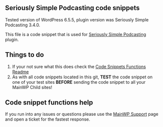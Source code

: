 ## Seriously Simple Podcasting code snippets

Tested version of WordPress 6.5.5, plugin version was Seriously Simple Podcasting 3.4.0.

This file is a code snippet that is used for [Seriously Simple Podcasting](https://wordpress.org/plugins/seriously-simple-podcasting/) plugin. 

## Things to do

1. If your not sure what this does check the [Code Snippets Functions Readme](https://github.com/mainwp/Code-Snippets-Functions/blob/master/README.md)
2. As with all code snippets located in this git, **TEST** the code snippet on one of your test sites **BEFORE** sending the code snippet to all your MainWP Child sites!

## Code snippet functions help

If you run into any issues or questions please use the [MainWP Support](https://mainwp.com/support/) page and open a ticket for the fastest response.
